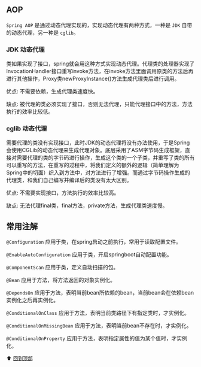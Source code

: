 ## AOP

`Spring AOP` 是通过动态代理实现的，实现动态代理有两种方式，一种是 `JDK` 自带的动态代理，另一种是 `cglib`。

### JDK 动态代理

类如果实现了接口，spring就会用这种方式实现动态代理。代理类的处理器实现了InvocationHandler接口重写invoke方法，在invoke方法里面调用原类的方法后再进行其他操作，Proxy类newProxyInstance()方法生成代理类后进行调用。

优点: 不需要依赖，生成代理类速度快。

缺点: 被代理的类必须实现了接口，否则无法代理，只能代理接口中的方法，方法执行的效率比较低。

### cglib 动态代理

需要代理的类没有实现接口，此时JDK的动态代理将没有办法使用，于是Spring会使用CGLib的动态代理来生成代理对象。底层采用了ASM字节码生成框架，直接对需要代理的类的字节码进行操作，生成这个类的一个子类，并重写了类的所有可以重写的方法，在重写的过程中，将我们定义的额外的逻辑（简单理解为Spring中的切面）织入到方法中，对方法进行了增强。而通过字节码操作生成的代理类，和我们自己编写并编译后的类没有太大区别。

优点: 不需要实现接口，方法执行的效率比较高。

缺点: 无法代理final类，final方法，private方法，生成代理类速度慢。

## 常用注解

`@Configuration` 应用于类，在spring启动之前执行，常用于读取配置文件。

`@EnableAutoConfiguration` 应用于类，开启springboot自动配置功能。

`@ComponentScan` 应用于类，定义自动扫描的包。

`@Bean` 应用于方法，将方法返回的对象实例化。

`@DependsOn` 应用于方法，表明当前bean所依赖的bean，当前bean会在依赖bean实例化之后再实例化。

`@ConditionalOnClass` 应用于方法，表明当前类路径下有指定类时，才实例化。

`@ConditionalOnMissingBean` 应用于方法，表明当前bean不存在时，才实例化。

`@ConditionalOnProperty` 应用于方法，表明指定属性的值为某个值时，才实例化。

:arrow_up: [<font size="2">回到顶部</font>][top]

[top]: #